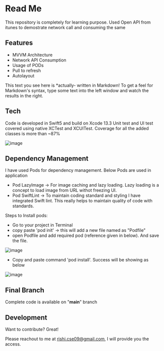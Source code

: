 # Read Me

This repository is completely for learning purpose. Used Open API from itunes to demostrate network call and consuming the same


## Features

- MVVM Architecture
- Network API Consumption
- Usage of PODs
- Pull to refresh
- Autolayout


This text you see here is *actually- written in Markdown! To get a feel
for Markdown's syntax, type some text into the left window and
watch the results in the right.

## Tech

Code is developed in Swift5 and build on Xcode 13.3
Unit test and UI test covered using native XCTest and XCUITest. Coverage for all the added classes is more than ~87%

![image](https://user-images.githubusercontent.com/61456703/161032693-0612db3f-0b0b-44f9-bd22-16a64f8dd8ce.png)




## Dependency Management
I have used Pods for dependency management. Below Pods are used in application
- Pod LazyImage -> For image caching and lazy loading. Lazy loading is a concept to load image from URL withot freezing UI.
- Pod SwiftLint -> To maintain coding standard and styling I have integrated Swift lint. This really helps to maintain quality of code with standards.

Steps to Install pods:
- Go to your project in Terminal
- copy paste 'pod init' -> this will add a new file named as "Podfile"
- open Podfile and add required pod (reference given in below). And save the file.

![image](https://user-images.githubusercontent.com/61456703/160667386-842979dd-c166-4984-9f9d-708fee1f808a.png)


- Copy and paste command 'pod install'. Success will be showing as below 

![image](https://user-images.githubusercontent.com/61456703/160667490-36222690-89fd-46ff-92f4-c5b6d8fd1d9b.png)

## Final Branch
Complete code is available on "**main**" branch


## Development

Want to contribute? Great!

Please reachout to me at rishi.cse09@gmail.com, I will provide you the access. 
